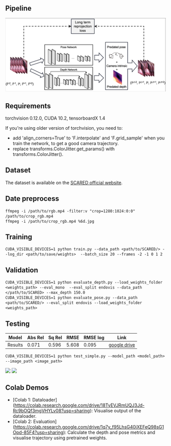 ## Pipeline
<p align="center">
<img src='assets/img/SL.png' width=600/> 
</p>

## Requirements
torchvision 0.12.0, CUDA 10.2, tensorboardX 1.4 

If you're using older version of torchvision, you need to: 
- add 'align_corners=True' to 'F.interpolate' and 'F.grid_sample' when you train the network, to get a good camera trajectory.
- replace transforms.ColorJitter.get_params() with transforms.ColorJitter().

## Dataset
The dataset is available on the [SCARED official website](https://endovissub2019-scared.grand-challenge.org).

## Date preprocess
```shell
ffmpeg -i /path/to/rgb.mp4 -filter:v "crop=1280:1024:0:0" /path/to/crop_rgb.mp4
ffmpeg -i /path/to/crop_rgb.mp4 %6d.jpg
```

## Training
```shell
CUDA_VISIBLE_DEVICES=1 python train.py --data_path <path/to/SCARED/> --log_dir <path/to/save/weights>  --batch_size 20 --frames -2 -1 0 1 2
```

## Validation
```shell
CUDA_VISIBLE_DEVICES=1 python evaluate_depth.py --load_weights_folder <weights_path> --eval_mono  --eval_split endovis --data_path </path/to/SCARED> --max_depth 150.0
CUDA_VISIBLE_DEVICES=1 python evaluate_pose.py --data_path <path/to/SCARED/> --eval_split endovis --load_weights_folder <weights_path>
```

## Testing
| Model        | Abs Rel | Sq Rel | RMSE | RMSE log | Link |
| ------------ | ---------- | ------ | --------- | ---- | ---- |
| Results | 0.071 | 0.596 | 5.608 | 0.095 | [google drive](https://drive.google.com/file/d/1r6QRf7ZGconNBuBit9CK3Rr-3slQ9toq/view?usp=sharing)| 

```shell
CUDA_VISIBLE_DEVICES=1 python test_simple.py --model_path <model_path> --image_path <image_path>
```

<p float="left">
<img src="assets/img/input.gif" height="250">
<img src="assets/img/depth-min.gif" height="250">
</p>

## Colab Demos

- [Colab 1: Dataloader] (https://colab.research.google.com/drive/18TyEVJRmUQJ3Jd-Rc9bOQf3mgVHYLv08?usp=sharing): Visualise output of the dataloader.
- [Colab 2: Evaluation] (https://colab.research.google.com/drive/1q7y_f95LhsG40iXEFeQ98sG1Opd-85F4?usp=sharing): Calculate the depth and pose metrics and visualise trajectory using pretrained weights.
